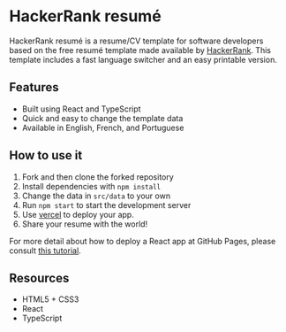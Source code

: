 # HackerRank resumé

HackerRank resumé is a resume/CV template for software developers based on the free resumé template made available by [HackerRank](https://www.hackerrank.com/resume/dashboard). This template includes a fast language switcher and an easy printable version.

## Features

- Built using React and TypeScript
- Quick and easy to change the template data
- Available in English, French, and Portuguese

## How to use it

1. Fork and then clone the forked repository
2. Install dependencies with `npm install`
3. Change the data in `src/data` to your own
4. Run `npm start` to start the development server
5. Use [vercel](https://vercel.com/) to deploy your app.
6. Share your resume with the world!

For more detail about how to deploy a React app at GitHub Pages, please consult [this tutorial](https://github.com/gitname/react-gh-pages).

## Resources

- HTML5 + CSS3
- React
- TypeScript
